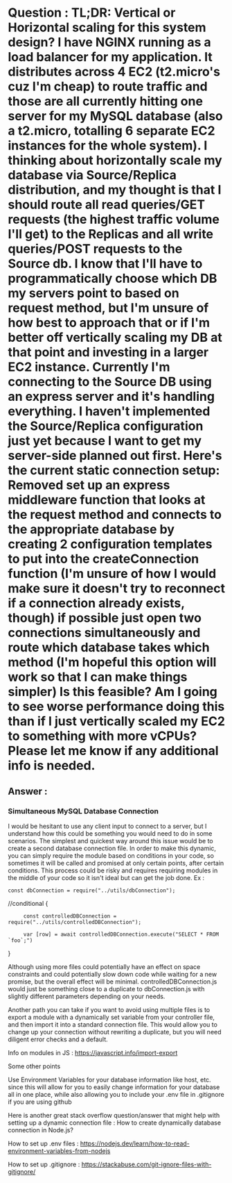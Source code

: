 # Question : TL;DR: Vertical or Horizontal scaling for this system design? I have NGINX running as a load balancer for my application. It distributes across 4 EC2 (t2.micro's cuz I'm cheap) to route traffic and those are all currently hitting one server for my MySQL database (also a t2.micro, totalling 6 separate EC2 instances for the whole system). I thinking about horizontally scale my database via Source/Replica distribution, and my thought is that I should route all read queries/GET requests (the highest traffic volume I'll get) to the Replicas and all write queries/POST requests to the Source db. I know that I'll have to programmatically choose which DB my servers point to based on request method, but I'm unsure of how best to approach that or if I'm better off vertically scaling my DB at that point and investing in a larger EC2 instance. Currently I'm connecting to the Source DB using an express server and it's handling everything. I haven't implemented the Source/Replica configuration just yet because I want to get my server-side planned out first. Here's the current static connection setup: **Removed** set up an express middleware function that looks at the request method and connects to the appropriate database by creating 2 configuration templates to put into the createConnection function (I'm unsure of how I would make sure it doesn't try to reconnect if a connection already exists, though) if possible just open two connections simultaneously and route which database takes which method (I'm hopeful this option will work so that I can make things simpler) Is this feasible? Am I going to see worse performance doing this than if I just vertically scaled my EC2 to something with more vCPUs? Please let me know if any additional info is needed. #

## Answer : ##

### Simultaneous MySQL Database Connection ###

I would be hesitant to use any client input to connect to a server, but I understand how this could be something you would need to do in some scenarios. The simplest and quickest way around this issue would be to create a second database connection file. In order to make this dynamic, you can simply require the module based on conditions in your code, so sometimes it will be called and promised at only certain points, after certain conditions. This process could be risky and requires requiring modules in the middle of your code so it isn't ideal but can get the job done. Ex :

    const dbConnection = require("../utils/dbConnection");

//conditional {

         const controlledDBConnection = require("../utils/controlledDBConnection");

         var [row] = await controlledDBConnection.execute("SELECT * FROM `foo`;")

}

Although using more files could potentially have an effect on space constraints and could potentially slow down code while waiting for a new promise, but the overall effect will be minimal. controlledDBConnection.js would just be something close to a duplicate to dbConnection.js with slightly different parameters depending on your needs.

Another path you can take if you want to avoid using multiple files is to export a module with a dynamically set variable from your controller file, and then import it into a standard connection file. This would allow you to change up your connection without rewriting a duplicate, but you will need diligent error checks and a default.

Info on modules in JS : https://javascript.info/import-export

Some other points

Use Environment Variables for your database information like host, etc. since this will allow for you to easily change information for your database all in one place, while also allowing you to include your .env file in .gitignore if you are using github

Here is another great stack overflow question/answer that might help with setting up a dynamic connection file : How to create dynamically database connection in Node.js?

How to set up .env files : https://nodejs.dev/learn/how-to-read-environment-variables-from-nodejs

How to set up .gitignore : https://stackabuse.com/git-ignore-files-with-gitignore/
